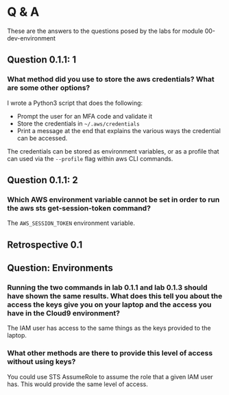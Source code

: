 # Q & A

These are the answers to the questions posed by the labs for module 00-dev-environment

## Question 0.1.1: 1

### What method did you use to store the aws credentials? What are some other options?

I wrote a Python3 script that does the following:

* Prompt the user for an MFA code and validate it
* Store the credentials in `~/.aws/credentials`
* Print a message at the end that explains the various ways the credential can be accessed.

The credentials can be stored as environment variables, or as a profile that can used via the `--profile` flag within aws CLI commands.

## Question 0.1.1: 2

### Which AWS environment variable cannot be set in order to run the aws sts get-session-token command?

The `AWS_SESSION_TOKEN` environment variable.

## Retrospective 0.1

## Question: Environments

### Running the two commands in lab 0.1.1 and lab 0.1.3 should have shown the same results. What does this tell you about the access the keys give you on your laptop and the access you have in the Cloud9 environment?

The IAM user has access to the same things as the keys provided to the laptop.

### What other methods are there to provide this level of access without using keys?

You could use STS AssumeRole to assume the role that a given IAM user has. This would provide the same level of access.

